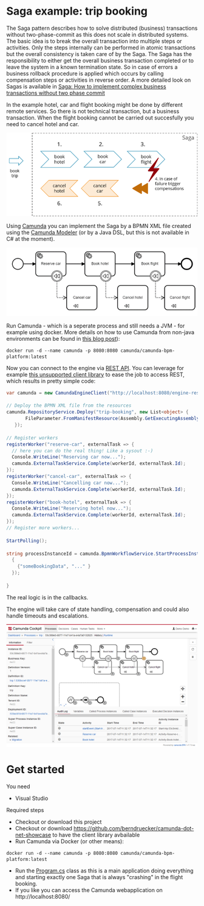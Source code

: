 # Saga example: trip booking

The Saga pattern describes how to solve distributed (business) transactions without two-phase-commit as this does not scale in distributed systems. The basic idea is to break the overall transaction into multiple steps or activities. Only the steps internally can be performed in atomic transactions but the overall consistency is taken care of by the Saga. The Saga has the responsibility to either get the overall business transaction completed or to leave the system in a known termination state. So in case of errors a business rollback procedure is applied which occurs by calling compensation steps or activities in reverse order. A more detailed look on Sagas is available in [Saga: How to implement complex business transactions without two phase commit](
https://blog.bernd-ruecker.com/saga-how-to-implement-complex-business-transactions-without-two-phase-commit-e00aa41a1b1b)

In the example hotel, car and flight booking might be done by different remote services. So there is not technical transaction, but a business transaction. When the flight booking cannot be carried out succesfully you need to cancel hotel and car. 

![Saga example](docs/example-use-case.png)

Using [Camunda](https://camunda.org/) you can implement the Saga by a BPMN XML file created using the [Camunda Modeler](https://camunda.org/download/modeler/) (or by a Java DSL, but this is not available in C# at the moment). 

![Compensation in BPMN](docs/example-bpmn.png)

Run Camunda - which is a seperate process and still needs a JVM - for example using docker. More details on how to use Camunda from non-java environments can be found in [this blog post](https://medium.com/@berndruecker/use-camunda-without-touching-java-and-get-an-easy-to-use-microservice-orchestration-engine-talking-7bdf25ac198e)):

```shell
docker run -d --name camunda -p 8080:8080 camunda/camunda-bpm-platform:latest
```

Now you can connect to the engine via [REST API](https://docs.camunda.org/manual/latest/reference/rest/). You can leverage for example [this unsupported client library](https://github.com/berndruecker/camunda-dot-net-showcase) to ease the job to access REST, which results in pretty simple code:

```cs
var camunda = new CamundaEngineClient("http://localhost:8080/engine-rest/engine/default/", null, null);
            
// Deploy the BPMN XML file from the resources
camunda.RepositoryService.Deploy("trip-booking", new List<object> {
       FileParameter.FromManifestResource(Assembly.GetExecutingAssembly(), "FlowingTripBookingSaga.Models.FlowingTripBookingSaga.bpmn") 
   });

// Register workers
registerWorker("reserve-car", externalTask => {
  // here you can do the real thing! Like a sysout :-)
  Console.WriteLine("Reserving car now...");
  camunda.ExternalTaskService.Complete(workerId, externalTask.Id);
});
registerWorker("cancel-car", externalTask => {
  Console.WriteLine("Cancelling car now...");
  camunda.ExternalTaskService.Complete(workerId, externalTask.Id);
});
registerWorker("book-hotel", externalTask => {
  Console.WriteLine("Reserving hotel now...");
  camunda.ExternalTaskService.Complete(workerId, externalTask.Id);
});
// Register more workers...

StartPolling();

string processInstanceId = camunda.BpmnWorkflowService.StartProcessInstance("FlowingTripBookingSaga", new Dictionary<string, object>()
  {
    {"someBookingData", "..." }
  });

}
```

The real logic is in the callbacks.

The engine will take care of state handling, compensation and could also handle timeouts and escalations.

![Cockpit Screenshot](docs/screenshot.png)



# Get started

You need

* Visual Studio

Required steps

* Checkout or download this project
* Checkout or download https://github.com/berndruecker/camunda-dot-net-showcase to have the client library avbailable
* Run Camunda via Docker (or other means):
```shell
docker run -d --name camunda -p 8080:8080 camunda/camunda-bpm-platform:latest
```
* Run the [Program.cs](Program.cs) class as this is a main application doing everything and starting exactly one Saga that is always "crashing" in the flight booking. 
* If you like you can access the Camunda webapplication on http://localhost:8080/
